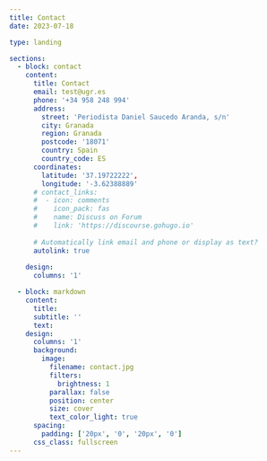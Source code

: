 ```yaml
---
title: Contact
date: 2023-07-18

type: landing

sections:
  - block: contact
    content:
      title: Contact
      email: test@ugr.es
      phone: '+34 958 248 994'
      address:
        street: 'Periodista Daniel Saucedo Aranda, s/n'
        city: Granada
        region: Granada
        postcode: '18071'
        country: Spain
        country_code: ES
      coordinates:
        latitude: '37.19722222', 
        longitude: '-3.62388889'
      # contact_links:
      #  - icon: comments
      #    icon_pack: fas
      #    name: Discuss on Forum
      #    link: 'https://discourse.gohugo.io'
    
      # Automatically link email and phone or display as text?
      autolink: true
    
    design:
      columns: '1'

  - block: markdown
    content:
      title:
      subtitle: ''
      text:
    design:
      columns: '1'
      background:
        image: 
          filename: contact.jpg
          filters:
            brightness: 1
          parallax: false
          position: center
          size: cover
          text_color_light: true
      spacing:
        padding: ['20px', '0', '20px', '0']
      css_class: fullscreen
---
```

